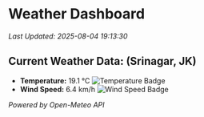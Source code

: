 
# Weather Dashboard

_Last Updated: 2025-08-04 19:13:30_

## Current Weather Data: (Srinagar, JK)
- **Temperature:** 19.1 °C ![Temperature Badge](https://img.shields.io/badge/Temperature-Low%20Temp-blue)
- **Wind Speed:** 6.4 km/h ![Wind Speed Badge](https://img.shields.io/badge/Wind%20Speed-Light%20Wind-blue)

*Powered by Open-Meteo API*
